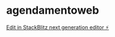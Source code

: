 # agendamentoweb

[Edit in StackBlitz next generation editor ⚡️](https://stackblitz.com/~/github.com/jwell-oliveira/agendamentoweb)